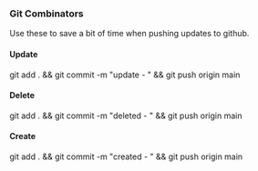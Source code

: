 ### Git Combinators 


Use these to save a bit of time when pushing updates to github. 

#### Update
git add . && git commit -m "update - " && git push origin main 

#### Delete
git add . && git commit -m "deleted - " && git push origin main 

#### Create
git add . && git commit -m "created - " && git push origin main 

